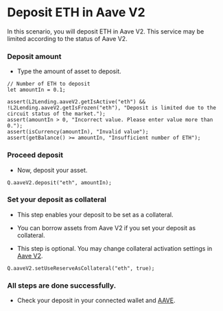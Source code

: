 ```meta-Currency
```

# Deposit ETH in Aave V2

In this scenario, you will deposit ETH in Aave V2. This service may be limited according to the status of Aave V2.

### Deposit amount

- Type the amount of asset to deposit.

```input ETH
// Number of ETH to deposit
let amountIn = 0.1;
```

```input-Verify
assert(L2Lending.aaveV2.getIsActive("eth") && !L2Lending.aaveV2.getIsFrozen("eth"), "Deposit is limited due to the circuit status of the market.");
assert(amountIn > 0, "Incorrect value. Please enter value more than 0.");
assert(isCurrency(amountIn), "Invalid value");
assert(getBalance() >= amountIn, "Insufficient number of ETH");
```

### Proceed deposit

- Now, deposit your asset.

```taster
Q.aaveV2.deposit("eth", amountIn);
```

### Set your deposit as collateral

- This step enables your deposit to be set as a collateral.

- You can borrow assets from Aave V2 if you set your deposit as collateral.
- This step is optional. You may change collateral activation settings in [Aave V2](https://app.aave.com/#/dashboard).

```taster
Q.aaveV2.setUseReserveAsCollateral("eth", true);
```

### All steps are done successfully.

- Check your deposit in your connected wallet and [AAVE](https://app.aave.com/#/dashboard).
